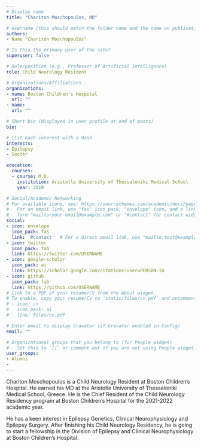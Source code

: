 ```yaml
---
# Display name
title: "Chariton Moschopoulos, MD"

# Username (this should match the folder name and the name on publications)
authors:
- Name "Chariton Moschopoulos"

# Is this the primary user of the site?
superuser: false

# Role/position (e.g., Professor of Artificial Intelligence)
role: Child Neurology Resident

# Organizations/Affiliations
organizations:
- name: Boston Children's Hospital 
  url: ""
- name: 
  url: ""

# Short bio (displayed in user profile at end of posts)
bio: 

# List each interest with a dash
interests:
- Epilepsy
- Soccer

education:
  courses:
  - course: M.D. 
    institution: Aristotle University of Thessaloniki Medical School
    year: 2019

# Social/Academic Networking
# For available icons, see: https://sourcethemes.com/academic/docs/page-builder/#icons
#   For an email link, use "fas" icon pack, "envelope" icon, and a link in the
#   form "mailto:your-email@example.com" or "#contact" for contact widget.
social:
- icon: envelope
  icon_pack: fas
  link: '#contact'  # For a direct email link, use "mailto:test@example.org".
- icon: twitter
  icon_pack: fab
  link: https://twitter.com/USERNAME
- icon: google-scholar
  icon_pack: ai
  link: https://scholar.google.com/citations?user=PERSON-ID
- icon: github
  icon_pack: fab
  link: https://github.com/USERNAME
# Link to a PDF of your resume/CV from the About widget.
# To enable, copy your resume/CV to `static/files/cv.pdf` and uncomment the lines below.
# - icon: cv
#   icon_pack: ai
#   link: files/cv.pdf

# Enter email to display Gravatar (if Gravatar enabled in Config)
email: ""

# Organizational groups that you belong to (for People widget)
#   Set this to `[]` or comment out if you are not using People widget.
user_groups:
- Alumni
- 
---
```


Chariton Moschopoulos is a Child Neurology Resident at Boston Children’s Hospital.  He earned his MD at the Aristotle University of Thessaloniki Medical School, Greece. He is the Chief Resident of the Child Neurology Residency program at Boston Children’s Hospital for the 2021-2022 academic year.
 
He has a keen interest in Epilepsy Genetics, Clinical Neurophysiology and Epilepsy Surgery. After finishing his Child Neurology Residency, he is going to start a fellowship in the Division of Epilepsy and Clinical Neurophysiology at Boston Children’s Hospital.
